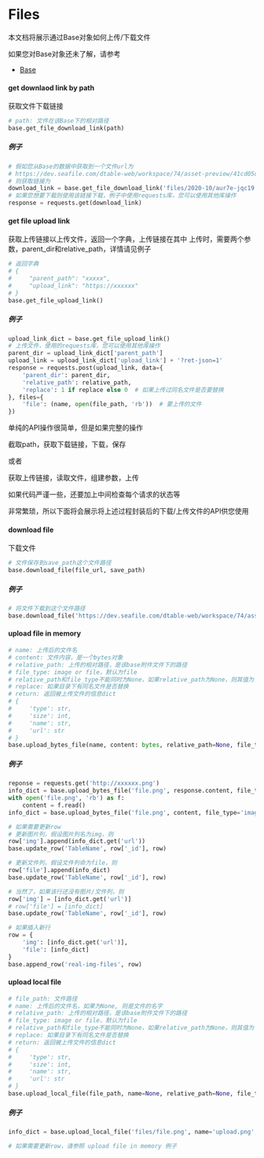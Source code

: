 # Files

本文档将展示通过Base对象如何上传/下载文件

如果您对Base对象还未了解，请参考

* [Base](base.md)

#### get downlaod link by path

获取文件下载链接

```python
# path: 文件在该Base下的相对路径
base.get_file_download_link(path)
```

##### 例子

```python
# 假如您从Base的数据中获取到一个文件url为
# https://dev.seafile.com/dtable-web/workspace/74/asset-preview/41cd05da-b29a-4428-bc31-bd66f4600817/files/2020-10/aur7e-jqc19.zip
# 则获取链接为
download_link = base.get_file_download_link('files/2020-10/aur7e-jqc19.zip')
# 如果您想要下载则使用该链接下载，例子中使用requests库，您可以使用其他库操作
response = requests.get(download_link)
```

#### get file upload link

获取上传链接以上传文件，返回一个字典，上传链接在其中
上传时，需要两个参数，parent_dir和relative_path，详情请见例子

```python
# 返回字典
# {
#     "parent_path": "xxxxx",
#     "upload_link": "https://xxxxxx"
# }
base.get_file_upload_link()
```

##### 例子

```python
upload_link_dict = base.get_file_upload_link()
# 上传文件，使用的requests库，您可以使用其他库操作
parent_dir = upload_link_dict['parent_path']
upload_link = upload_link_dict['upload_link'] + '?ret-json=1'
response = requests.post(upload_link, data={
    'parent_dir': parent_dir,
    'relative_path': relative_path,
    'replace': 1 if replace else 0  # 如果上传过同名文件是否要替换
}, files={
    'file': (name, open(file_path, 'rb'))  # 要上传的文件
})
```

单纯的API操作很简单，但是如果完整的操作

截取path，获取下载链接，下载，保存

或者

获取上传链接，读取文件，组建参数，上传

如果代码严谨一些，还要加上中间检查每个请求的状态等

非常繁琐，所以下面将会展示将上述过程封装后的下载/上传文件的API供您使用

#### download file

下载文件

```python
# 文件保存到save_path这个文件路径
base.download_file(file_url, save_path)
```

##### 例子

```python
# 将文件下载到这个文件路径
base.download_file('https://dev.seafile.com/dtable-web/workspace/74/asset-preview/41cd05da-b29a-4428-bc31-bd66f4600817/files/2020-10/screen%20(3).png', 'files/screen.png')
```

#### upload file in memory

```python
# name: 上传后的文件名
# content: 文件内容，是一个bytes对象
# relative_path: 上传的相对路径，是该base附件文件下的路径
# file_type: image or file，默认为file
# relative_path和file_type不能同时为None，如果relative_path为None，则其值为 {file_type}s/{today-month} 如 files/2020-09
# replace: 如果目录下有同名文件是否替换
# return: 返回被上传文件的信息dict
# {
#     'type': str,
#     'size': int,
#     'name': str,
#     'url': str
# }
base.upload_bytes_file(name, content: bytes, relative_path=None, file_type=None, replace=False)
```

##### 例子

```python
reponse = requests.get('http://xxxxxx.png')
info_dict = base.upload_bytes_file('file.png', response.content, file_type='file', replace=False)
with open('file.png', 'rb') as f:
    content = f.read()
info_dict = base.upload_bytes_file('file.png', content, file_type='image', replace=False)

# 如果需要更新row
# 更新图片列，假设图片列名为img，则
row['img'].append(info_dict.get('url'))
base.update_row('TableName', row['_id'], row)

# 更新文件列，假设文件列命为file，则
row['file'].append(info_dict)
base.update_row('TableName', row['_id'], row)

# 当然了，如果该行还没有图片/文件列，则
row['img'] = [info_dict.get('url')]
# row['file'] = [info_dict]
base.update_row('TableName', row['_id'], row)

# 如果插入新行
row = {
    'img': [info_dict.get('url')],
    'file': [info_dict]
}
base.append_row('real-img-files', row)
```

#### upload local file

```python
# file_path: 文件路径
# name: 上传后的文件名，如果为None, 则是文件的名字
# relative_path: 上传的相对路径，是该base附件文件下的路径
# file_type: image or file，默认为file
# relative_path和file_type不能同时为None，如果relative_path为None，则其值为 {file_type}s/{today-month} 如 files/2020-09
# replace: 如果目录下有同名文件是否替换
# return: 返回被上传文件的信息dict
# {
#     'type': str,
#     'size': int,
#     'name': str,
#     'url': str
# }
base.upload_local_file(file_path, name=None, relative_path=None, file_type=None, replace=False)
```

##### 例子

```python
info_dict = base.upload_local_file('files/file.png', name='upload.png', relative_path=None, file_type='image', replace=True)

# 如果需要更新row，请参照 upload file in memory 例子
```
